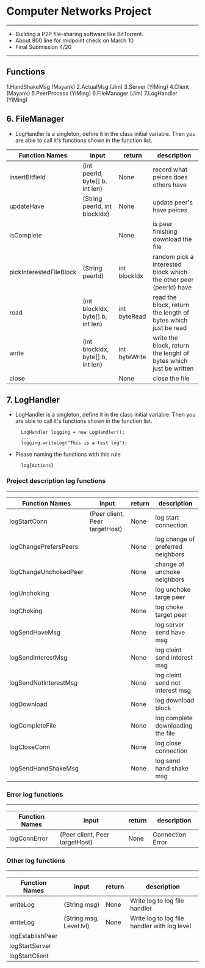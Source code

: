 # Computer Networks Project
---
- Building a P2P file-sharing software like BitTorrent.
- About 800 line for midpoint check on March 10
- Final Submission 4/20

---
## Functions
1.HandShakeMsg (Mayank)
2.ActualMsg (Jim)
3.Server (YiMing)
4.Client (Mayank)
5.PeerProcess (YiMing)
6.FileManager (Jim)
7.LogHandler (YiMing)

## 6. FileManager
- LogHandler is a singleton,  define it in the class initial variable.
  Then you are able to call it's functions shown in the function list.

| Function Names | input |  return | description  |
| ------------- | ------------- | ----------- | ------- | 
| insertBitfield  | (int peerId, byte[] b, int len) | None | record what peices does others have |
| updateHave | (String peerId, int blockIdx) | None | update peer's have peices |
| isComplete | | None | is peer finishing download the file |
| pickInterestedFileBlock | (String peerId) | int blockIdx | random pick a interested block which the other peer (peerId) have |
| read | (int blockIdx, byte[] b, int len) | int byteRead | read the block, return the length of bytes which just be read |
| write | (int blockIdx, byte[] b, int len) | int byteWrite | write the block, return the lenght of bytes which just be written |
| close | | None | close the file |

## 7. LogHandler
- LogHandler is a singleton,  define it in the class initial variable.
  Then you are able to call it's functions shown in the function list.
  
  ```
    LogHandler logging = new LogHandler();
    ...
    logging.writeLog("This is a test log");
  ```

- Please naming the functions with this rule
  ```
    log{Actions}
  ```
 
### Project description log functions
---
| Function Names | input |  return | description  |
| ------------- | ------------- | ----------- | ------- | 
| logStartConn  | (Peer client, Peer targetHost) | None | log start connection |
| logChangePrefersPeers  | | None | log change of preferred neighbors |
| logChangeUnchokedPeer  | | None | change of unchoke neighbors |
| logUnchoking  | | None | log unchoke targe peer |
| logChoking    | | None | log choke target peer  |
| logSendHaveMsg  | | None | log server send have msg |
| logSendInterestMsg  | | None | log cleint send interest msg |
| logSendNotInterestMsg  | | None | log cleint send not interest msg |
| logDownload  | | None | log download block |
| logCompleteFile  | | None | log complete downloading the file |
| logCloseConn  | | None | log close connection |
| logSendHandShakeMsg | | None | log send hand shake msg |

### Error log functions
---
| Function Names | input |  return | description  |
| ------------- | ------------- | ----------- | ------- | 
| logConnError  | (Peer client, Peer targetHost) | None | Connection Error |

### Other log functions
---
| Function Names | input |  return | description  |
| ------------- | ------------- | ----------- | ------- | 
| writeLog      | (String msg) | None | Write log to log file handler |
| writeLog      | (String msg, Level lvl) | None | Write log to log file handler with log level |
| logEstablishPeer | | | |
| logStartServer | | | |
| logStartClient | | | |
